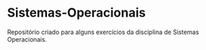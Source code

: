 # Sistemas-Operacionais
Repositório criado para alguns exercícios da disciplina de Sistemas Operacionais.
